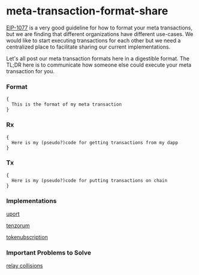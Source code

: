 # meta-transaction-format-share

[EIP-1077](https://github.com/ethereum/EIPs/blob/master/EIPS/eip-1077.md) is a very good guideline for how to format your meta transactions, but we are finding that different organizations have different use-cases. We would like to start executing transactions for each other but we need a centralized place to facilitate sharing our current implementations.

Let's all post our meta transaction formats here in a digestible format. The TL;DR here is to communicate how someone else could execute your meta transaction for you. 

### Format 
```
{
  This is the format of my meta transaction 
}
```

### Rx 
```
{
  Here is my (pseudo?)code for getting transactions from my dapp
}
```

### Tx
```
{
  Here is my (pseudo?)code for putting transactions on chain
}
```

### Implementations

[uport](https://github.com/austintgriffith/meta-transaction-format-share/blob/master/uport.org.md)

[tenzorum](https://github.com/austintgriffith/meta-transaction-format-share/blob/master/tenzorum.org.md)

[tokenubscription](https://github.com/austintgriffith/meta-transaction-format-share/blob/master/tokensubscription.com.md) 



### Important Problems to Solve

[relay collisions](https://github.com/austintgriffith/meta-transaction-format-share/issues/3)

